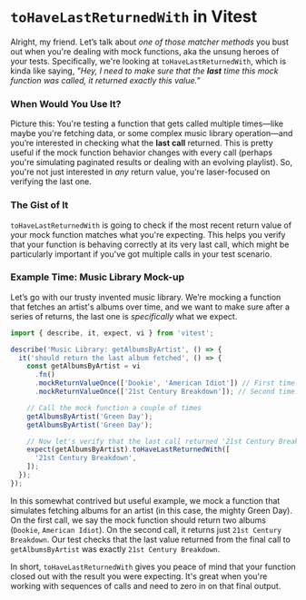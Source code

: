 # `toHaveLastReturnedWith` in Vitest

Alright, my friend. Let’s talk about _one of those matcher methods_ you bust out when you're dealing with mock functions, aka the unsung heroes of your tests. Specifically, we're looking at `toHaveLastReturnedWith`, which is kinda like saying, _"Hey, I need to make sure that the **last** time this mock function was called, it returned exactly this value."_

### When Would You Use It?

Picture this: You're testing a function that gets called multiple times—like maybe you're fetching data, or some complex music library operation—and you’re interested in checking what the **last call** returned. This is pretty useful if the mock function behavior changes with every call (perhaps you're simulating paginated results or dealing with an evolving playlist). So, you're not just interested in _any_ return value, you're laser-focused on verifying the last one.

### The Gist of It

`toHaveLastReturnedWith` is going to check if the most recent return value of your mock function matches what you're expecting. This helps you verify that your function is behaving correctly at its very last call, which might be particularly important if you've got multiple calls in your test scenario.

### Example Time: Music Library Mock-up

Let’s go with our trusty invented music library. We’re mocking a function that fetches an artist's albums over time, and we want to make sure after a series of returns, the last one is _specifically_ what we expect.

```javascript
import { describe, it, expect, vi } from 'vitest';

describe('Music Library: getAlbumsByArtist', () => {
  it('should return the last album fetched', () => {
    const getAlbumsByArtist = vi
      .fn()
      .mockReturnValueOnce(['Dookie', 'American Idiot']) // First time: 2 albums
      .mockReturnValueOnce(['21st Century Breakdown']); // Second time: Just 1 album

    // Call the mock function a couple of times
    getAlbumsByArtist('Green Day');
    getAlbumsByArtist('Green Day');

    // Now let's verify that the last call returned '21st Century Breakdown'
    expect(getAlbumsByArtist).toHaveLastReturnedWith([
      '21st Century Breakdown',
    ]);
  });
});
```

In this somewhat contrived but useful example, we mock a function that simulates fetching albums for an artist (in this case, the mighty Green Day). On the first call, we say the mock function should return two albums (`Dookie`, `American Idiot`). On the second call, it returns just `21st Century Breakdown`. Our test checks that the last value returned from the final call to `getAlbumsByArtist` was exactly `21st Century Breakdown`.

In short, `toHaveLastReturnedWith` gives you peace of mind that your function closed out with the result you were expecting. It's great when you're working with sequences of calls and need to zero in on that final output.
